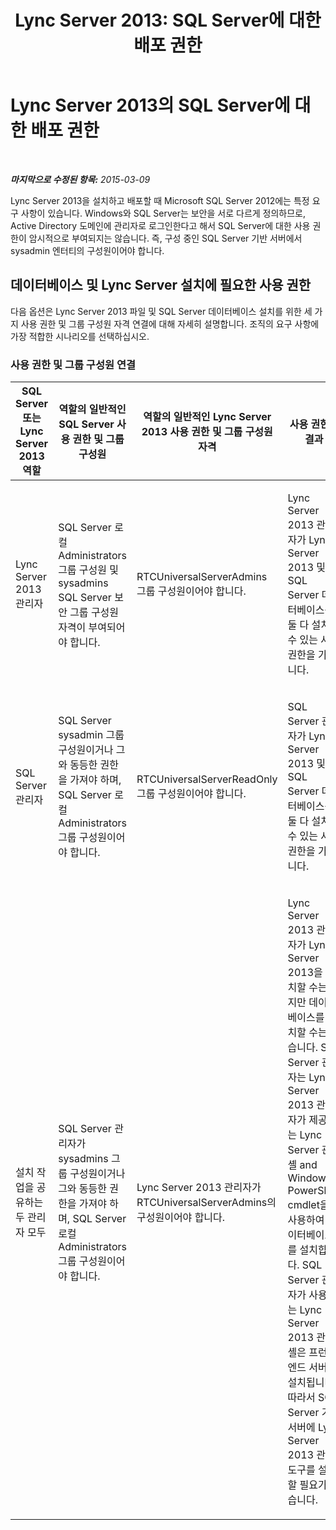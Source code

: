 ﻿---
title: 'Lync Server 2013: SQL Server에 대한 배포 권한'
TOCTitle: SQL Server에 대한 배포 권한
ms:assetid: 56ea0c02-bcf5-4d45-aa13-570531c29074
ms:mtpsurl: https://technet.microsoft.com/ko-kr/library/Gg398375(v=OCS.15)
ms:contentKeyID: 49303678
ms.date: 08/10/2015
mtps_version: v=OCS.15
ms.translationtype: HT
---

# Lync Server 2013의 SQL Server에 대한 배포 권한

 

_**마지막으로 수정된 항목:** 2015-03-09_

Lync Server 2013을 설치하고 배포할 때 Microsoft SQL Server 2012에는 특정 요구 사항이 있습니다. Windows와 SQL Server는 보안을 서로 다르게 정의하므로, Active Directory 도메인에 관리자로 로그인한다고 해서 SQL Server에 대한 사용 권한이 암시적으로 부여되지는 않습니다. 즉, 구성 중인 SQL Server 기반 서버에서 sysadmin 엔터티의 구성원이어야 합니다.

## 데이터베이스 및 Lync Server 설치에 필요한 사용 권한

다음 옵션은 Lync Server 2013 파일 및 SQL Server 데이터베이스 설치를 위한 세 가지 사용 권한 및 그룹 구성원 자격 연결에 대해 자세히 설명합니다. 조직의 요구 사항에 가장 적합한 시나리오를 선택하십시오.

### 사용 권한 및 그룹 구성원 연결

<table>
<colgroup>
<col style="width: 25%" />
<col style="width: 25%" />
<col style="width: 25%" />
<col style="width: 25%" />
</colgroup>
<thead>
<tr class="header">
<th>SQL Server 또는 Lync Server 2013 역할</th>
<th>역할의 일반적인 SQL Server 사용 권한 및 그룹 구성원</th>
<th>역할의 일반적인 Lync Server 2013 사용 권한 및 그룹 구성원 자격</th>
<th>사용 권한의 결과</th>
</tr>
</thead>
<tbody>
<tr class="odd">
<td><p>Lync Server 2013 관리자</p></td>
<td><p>SQL Server 로컬 Administrators 그룹 구성원 및 sysadmins SQL Server 보안 그룹 구성원 자격이 부여되어야 합니다.</p></td>
<td><p>RTCUniversalServerAdmins 그룹 구성원이어야 합니다.</p></td>
<td><p>Lync Server 2013 관리자가 Lync Server 2013 및 SQL Server 데이터베이스를 둘 다 설치할 수 있는 사용 권한을 가집니다.</p></td>
</tr>
<tr class="even">
<td><p>SQL Server 관리자</p></td>
<td><p>SQL Server sysadmin 그룹 구성원이거나 그와 동등한 권한을 가져야 하며, SQL Server 로컬 Administrators 그룹 구성원이어야 합니다.</p></td>
<td><p>RTCUniversalServerReadOnly 그룹 구성원이어야 합니다.</p></td>
<td><p>SQL Server 관리자가 Lync Server 2013 및 SQL Server 데이터베이스를 둘 다 설치할 수 있는 사용 권한을 가집니다.</p></td>
</tr>
<tr class="odd">
<td><p>설치 작업을 공유하는 두 관리자 모두</p></td>
<td><p>SQL Server 관리자가 sysadmins 그룹 구성원이거나 그와 동등한 권한을 가져야 하며, SQL Server 로컬 Administrators 그룹 구성원이어야 합니다.</p></td>
<td><p>Lync Server 2013 관리자가 RTCUniversalServerAdmins의 구성원이어야 합니다.</p></td>
<td><p>Lync Server 2013 관리자가 Lync Server 2013을 설치할 수는 있지만 데이터베이스를 설치할 수는 없습니다. SQL Server 관리자는 Lync Server 2013 관리자가 제공하는 Lync Server 관리 셸 and Windows PowerShell cmdlet을 사용하여 데이터베이스를 설치합니다. SQL Server 관리자가 사용하는 Lync Server 2013 관리 셸은 프런트 엔드 서버에 설치됩니다. 따라서 SQL Server 기반 서버에 Lync Server 2013 관리 도구를 설치할 필요가 없습니다.</p></td>
</tr>
</tbody>
</table>

